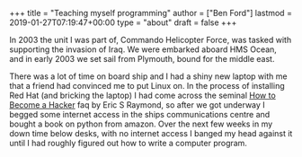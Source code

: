 +++
title = "Teaching myself programming"
author = ["Ben Ford"]
lastmod = 2019-01-27T07:19:47+00:00
type = "about"
draft = false
+++

In 2003 the unit I was part of, Commando Helicopter Force, was tasked with
supporting the invasion of Iraq. We were embarked aboard HMS Ocean, and in early
2003 we set sail from Plymouth, bound for the middle east.

There was a lot of time on board ship and I had a shiny new laptop with me that
a friend had convinced me to put Linux on. In the process of installing Red Hat
(and bricking the laptop) I had come across the seminal [How to Become a Hacker](http://www.catb.org/esr/faqs/hacker-howto.html)
faq by Eric S Raymond, so after we got underway I begged some internet access in
the ships communications centre and bought a book on python from amazon. Over
the next few weeks in my down time below desks, with no internet access I banged
my head against it until I had roughly figured out how to write a computer
program.
